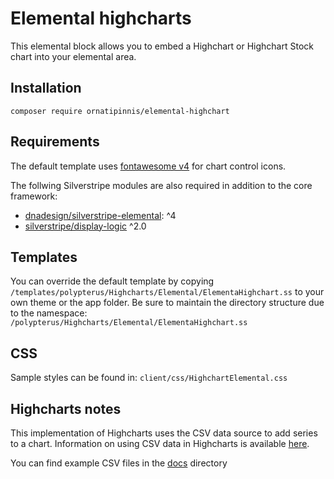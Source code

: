 # Elemental highcharts
This elemental block allows you to embed a Highchart or Highchart Stock chart into your elemental area.

## Installation
`composer require ornatipinnis/elemental-highchart`

## Requirements
The default template uses [fontawesome v4](https://fontawesome.com/v4/) for chart control icons.

The follwing Silverstripe modules are also required in addition to the core framework:
- [dnadesign/silverstripe-elemental](https://github.com/silverstripe/silverstripe-elemental): ^4
- [silverstripe/display-logic](https://github.com/unclecheese/silverstripe-display-logic) ^2.0    

## Templates
You can override the default template by copying `/templates/polypterus/Highcharts/Elemental/ElementaHighchart.ss` to your own theme or the app folder. Be sure to maintain the directory structure due to the namespace: `/polypterus/Highcharts/Elemental/ElementaHighchart.ss`

## CSS
Sample styles can be found in:
`client/css/HighchartElemental.css`

## Highcharts notes
This implementation of Highcharts uses the CSV data source to add series to a chart. Information on using CSV data in Highcharts is available [here](https://api.highcharts.com/highcharts/data.csv).

You can find example CSV files in the [docs](./sample-data/) directory